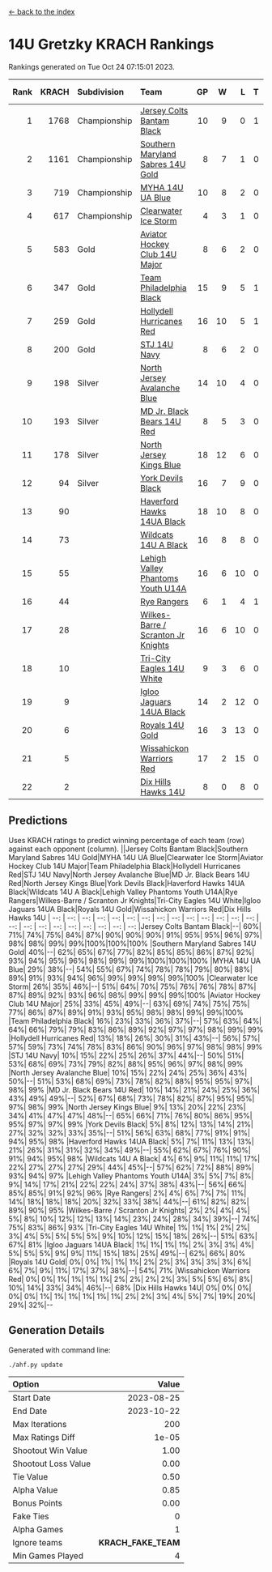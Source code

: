 [<- back to the index](readme.md)
# 14U Gretzky KRACH Rankings
Rankings generated on Tue Oct 24 07:15:01 2023.

Rank|KRACH|Subdivision|Team|GP|W|L|T|OTW|OTL|SoS|Exp Wins|Win Diff
---:|---:|:---|:---|---:|---:|---:|---:|---:|---:|---:|---:|---:
1|1768|Championship|[Jersey Colts Bantam Black](https://gamesheetstats.com/seasons/3659/teams/140580/schedule)|10|9|0|1|2|0|117|10.3|-0.0
2|1161|Championship|[Southern Maryland Sabres 14U Gold](https://gamesheetstats.com/seasons/3659/teams/140588/schedule)|8|7|1|0|0|0|193|7.8|-0.0
3|719|Championship|[MYHA 14U UA Blue](https://gamesheetstats.com/seasons/3659/teams/140583/schedule)|10|8|2|0|1|2|205|8.9|0.0
4|617|Championship|[Clearwater Ice Storm](https://gamesheetstats.com/seasons/3659/teams/142500/schedule)|4|3|1|0|0|0|244|3.9|0.0
5|583|Gold|[Aviator Hockey Club 14U Major](https://gamesheetstats.com/seasons/3659/teams/140575/schedule)|8|6|2|0|0|1|550|6.8|-0.0
6|347|Gold|[Team Philadelphia Black](https://gamesheetstats.com/seasons/3659/teams/140590/schedule)|15|9|5|1|2|1|404|10.4|0.0
7|259|Gold|[Hollydell Hurricanes Red](https://gamesheetstats.com/seasons/3659/teams/140578/schedule)|16|10|5|1|1|1|294|11.4|0.0
8|200|Gold|[STJ 14U Navy](https://gamesheetstats.com/seasons/3659/teams/140589/schedule)|8|6|2|0|0|1|235|6.9|0.0
9|198|Silver|[North Jersey Avalanche Blue](https://gamesheetstats.com/seasons/3659/teams/140584/schedule)|14|10|4|0|0|0|150|10.9|0.0
10|193|Silver|[MD Jr. Black Bears 14U Red](https://gamesheetstats.com/seasons/3659/teams/140581/schedule)|8|5|3|0|0|0|131|5.9|0.0
11|178|Silver|[North Jersey Kings Blue](https://gamesheetstats.com/seasons/3659/teams/140585/schedule)|18|12|6|0|2|1|247|12.9|0.0
12|94|Silver|[York Devils Black](https://gamesheetstats.com/seasons/3659/teams/140595/schedule)|16|7|9|0|1|0|280|7.9|0.0
13|90||[Haverford Hawks 14UA Black](https://gamesheetstats.com/seasons/3659/teams/140577/schedule)|18|10|8|0|0|2|250|10.9|0.0
14|73||[Wildcats 14U A Black](https://gamesheetstats.com/seasons/3659/teams/140592/schedule)|16|8|8|0|1|1|246|8.9|0.0
15|55||[Lehigh Valley Phantoms Youth U14A](https://gamesheetstats.com/seasons/3659/teams/140582/schedule)|16|6|10|0|0|0|365|6.9|0.0
16|44||[Rye Rangers](https://gamesheetstats.com/seasons/3659/teams/140587/schedule)|6|1|4|1|0|0|311|2.4|0.0
17|28||[Wilkes-Barre / Scranton Jr Knights](https://gamesheetstats.com/seasons/3659/teams/140593/schedule)|16|6|10|0|0|0|149|6.9|0.0
18|10||[Tri-City Eagles 14U White](https://gamesheetstats.com/seasons/3659/teams/140591/schedule)|9|3|6|0|0|0|87|3.9|0.0
19|9||[Igloo Jaguars 14UA Black](https://gamesheetstats.com/seasons/3659/teams/140579/schedule)|14|2|12|0|0|0|350|2.9|0.0
20|6||[Royals 14U Gold](https://gamesheetstats.com/seasons/3659/teams/140586/schedule)|16|3|13|0|0|0|90|3.9|0.0
21|5||[Wissahickon Warriors Red](https://gamesheetstats.com/seasons/3659/teams/140594/schedule)|17|2|15|0|0|0|146|2.9|0.0
22|2||[Dix Hills Hawks 14U](https://gamesheetstats.com/seasons/3659/teams/140576/schedule)|8|0|8|0|0|0|111|0.9|0.0

## Predictions
Uses KRACH ratings to predict winning percentage of each team (row) against each opponent (column).
||Jersey Colts Bantam Black|Southern Maryland Sabres 14U Gold|MYHA 14U UA Blue|Clearwater Ice Storm|Aviator Hockey Club 14U Major|Team Philadelphia Black|Hollydell Hurricanes Red|STJ 14U Navy|North Jersey Avalanche Blue|MD Jr. Black Bears 14U Red|North Jersey Kings Blue|York Devils Black|Haverford Hawks 14UA Black|Wildcats 14U A Black|Lehigh Valley Phantoms Youth U14A|Rye Rangers|Wilkes-Barre / Scranton Jr Knights|Tri-City Eagles 14U White|Igloo Jaguars 14UA Black|Royals 14U Gold|Wissahickon Warriors Red|Dix Hills Hawks 14U
| --: | --: | --: | --: | --: | --: | --: | --: | --: | --: | --: | --: | --: | --: | --: | --: | --: | --: | --: | --: | --: | --: | --: 
|Jersey Colts Bantam Black|--| 60%| 71%| 74%| 75%| 84%| 87%| 90%| 90%| 90%| 91%| 95%| 95%| 96%| 97%| 98%| 98%| 99%| 99%|100%|100%|100%
|Southern Maryland Sabres 14U Gold| 40%|--| 62%| 65%| 67%| 77%| 82%| 85%| 85%| 86%| 87%| 92%| 93%| 94%| 95%| 96%| 98%| 99%| 99%|100%|100%|100%
|MYHA 14U UA Blue| 29%| 38%|--| 54%| 55%| 67%| 74%| 78%| 78%| 79%| 80%| 88%| 89%| 91%| 93%| 94%| 96%| 99%| 99%| 99%| 99%|100%
|Clearwater Ice Storm| 26%| 35%| 46%|--| 51%| 64%| 70%| 75%| 76%| 76%| 78%| 87%| 87%| 89%| 92%| 93%| 96%| 98%| 99%| 99%| 99%|100%
|Aviator Hockey Club 14U Major| 25%| 33%| 45%| 49%|--| 63%| 69%| 74%| 75%| 75%| 77%| 86%| 87%| 89%| 91%| 93%| 95%| 98%| 98%| 99%| 99%|100%
|Team Philadelphia Black| 16%| 23%| 33%| 36%| 37%|--| 57%| 63%| 64%| 64%| 66%| 79%| 79%| 83%| 86%| 89%| 92%| 97%| 97%| 98%| 99%| 99%
|Hollydell Hurricanes Red| 13%| 18%| 26%| 30%| 31%| 43%|--| 56%| 57%| 57%| 59%| 73%| 74%| 78%| 83%| 86%| 90%| 96%| 97%| 98%| 98%| 99%
|STJ 14U Navy| 10%| 15%| 22%| 25%| 26%| 37%| 44%|--| 50%| 51%| 53%| 68%| 69%| 73%| 79%| 82%| 88%| 95%| 96%| 97%| 98%| 99%
|North Jersey Avalanche Blue| 10%| 15%| 22%| 24%| 25%| 36%| 43%| 50%|--| 51%| 53%| 68%| 69%| 73%| 78%| 82%| 88%| 95%| 95%| 97%| 98%| 99%
|MD Jr. Black Bears 14U Red| 10%| 14%| 21%| 24%| 25%| 36%| 43%| 49%| 49%|--| 52%| 67%| 68%| 73%| 78%| 82%| 87%| 95%| 95%| 97%| 98%| 99%
|North Jersey Kings Blue|  9%| 13%| 20%| 22%| 23%| 34%| 41%| 47%| 47%| 48%|--| 65%| 66%| 71%| 76%| 80%| 86%| 95%| 95%| 97%| 97%| 99%
|York Devils Black|  5%|  8%| 12%| 13%| 14%| 21%| 27%| 32%| 32%| 33%| 35%|--| 51%| 56%| 63%| 68%| 77%| 91%| 91%| 94%| 95%| 98%
|Haverford Hawks 14UA Black|  5%|  7%| 11%| 13%| 13%| 21%| 26%| 31%| 31%| 32%| 34%| 49%|--| 55%| 62%| 67%| 76%| 90%| 91%| 94%| 95%| 98%
|Wildcats 14U A Black|  4%|  6%|  9%| 11%| 11%| 17%| 22%| 27%| 27%| 27%| 29%| 44%| 45%|--| 57%| 62%| 72%| 88%| 89%| 93%| 94%| 97%
|Lehigh Valley Phantoms Youth U14A|  3%|  5%|  7%|  8%|  9%| 14%| 17%| 21%| 22%| 22%| 24%| 37%| 38%| 43%|--| 56%| 66%| 85%| 85%| 91%| 92%| 96%
|Rye Rangers|  2%|  4%|  6%|  7%|  7%| 11%| 14%| 18%| 18%| 18%| 20%| 32%| 33%| 38%| 44%|--| 61%| 82%| 82%| 89%| 90%| 95%
|Wilkes-Barre / Scranton Jr Knights|  2%|  2%|  4%|  4%|  5%|  8%| 10%| 12%| 12%| 13%| 14%| 23%| 24%| 28%| 34%| 39%|--| 74%| 75%| 83%| 86%| 93%
|Tri-City Eagles 14U White|  1%|  1%|  1%|  2%|  2%|  3%|  4%|  5%|  5%|  5%|  5%|  9%| 10%| 12%| 15%| 18%| 26%|--| 51%| 63%| 67%| 81%
|Igloo Jaguars 14UA Black|  1%|  1%|  1%|  1%|  2%|  3%|  3%|  4%|  5%|  5%|  5%|  9%|  9%| 11%| 15%| 18%| 25%| 49%|--| 62%| 66%| 80%
|Royals 14U Gold|  0%|  0%|  1%|  1%|  1%|  2%|  2%|  3%|  3%|  3%|  3%|  6%|  6%|  7%|  9%| 11%| 17%| 37%| 38%|--| 54%| 71%
|Wissahickon Warriors Red|  0%|  0%|  1%|  1%|  1%|  1%|  2%|  2%|  2%|  2%|  3%|  5%|  5%|  6%|  8%| 10%| 14%| 33%| 34%| 46%|--| 68%
|Dix Hills Hawks 14U|  0%|  0%|  0%|  0%|  0%|  1%|  1%|  1%|  1%|  1%|  1%|  2%|  2%|  3%|  4%|  5%|  7%| 19%| 20%| 29%| 32%|--

## Generation Details

Generated with command line:
```
./ahf.py update
```

| Option | Value |
| :----- | ----: |
| Start Date | 2023-08-25 |
| End Date | 2023-10-22 |
| Max Iterations | 200 |
| Max Ratings Diff | 1e-05 |
| Shootout Win Value | 1.00 |
| Shootout Loss Value | 0.00 |
| Tie Value | 0.50 |
| Alpha Value | 0.85 |
| Bonus Points | 0.00 |
| Fake Ties | 0 |
| Alpha Games | 1 |
| Ignore teams | __KRACH_FAKE_TEAM__ |
| Min Games Played | 4 |

